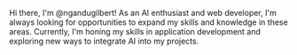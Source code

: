 Hi there, I'm @ngandugilbert! As an AI enthusiast and web developer, I'm always looking for opportunities to expand my skills and knowledge in these areas. Currently, I'm honing my skills in application development and exploring new ways to integrate AI into my projects.



<!---
ngandugilbert/ngandugilbert is a ✨ special ✨ repository because its `README.md` (this file) appears on your GitHub profile.
You can click the Preview link to take a look at your changes.
--->
